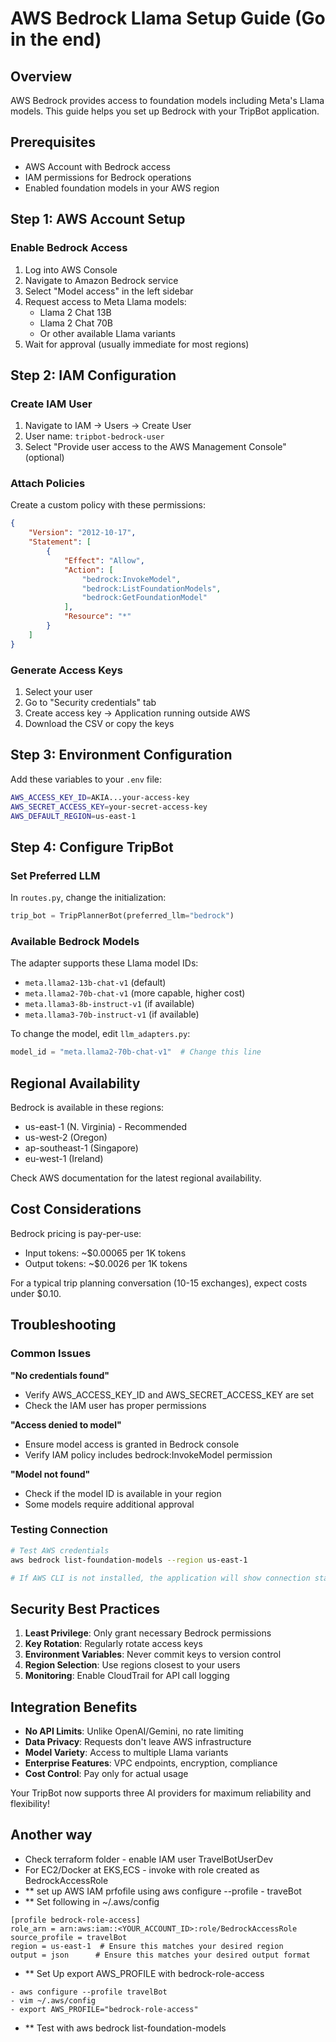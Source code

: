 # AWS Bedrock Llama Setup Guide (Go in the end)

## Overview
AWS Bedrock provides access to foundation models including Meta's Llama models. This guide helps you set up Bedrock with your TripBot application.

## Prerequisites
- AWS Account with Bedrock access
- IAM permissions for Bedrock operations
- Enabled foundation models in your AWS region

## Step 1: AWS Account Setup

### Enable Bedrock Access
1. Log into AWS Console
2. Navigate to Amazon Bedrock service
3. Select "Model access" in the left sidebar
4. Request access to Meta Llama models:
   - Llama 2 Chat 13B
   - Llama 2 Chat 70B
   - Or other available Llama variants
5. Wait for approval (usually immediate for most regions)

## Step 2: IAM Configuration

### Create IAM User
1. Navigate to IAM → Users → Create User
2. User name: `tripbot-bedrock-user`
3. Select "Provide user access to the AWS Management Console" (optional)

### Attach Policies
Create a custom policy with these permissions:
```json
{
    "Version": "2012-10-17",
    "Statement": [
        {
            "Effect": "Allow",
            "Action": [
                "bedrock:InvokeModel",
                "bedrock:ListFoundationModels",
                "bedrock:GetFoundationModel"
            ],
            "Resource": "*"
        }
    ]
}
```

### Generate Access Keys
1. Select your user
2. Go to "Security credentials" tab
3. Create access key → Application running outside AWS
4. Download the CSV or copy the keys

## Step 3: Environment Configuration

Add these variables to your `.env` file:
```bash
AWS_ACCESS_KEY_ID=AKIA...your-access-key
AWS_SECRET_ACCESS_KEY=your-secret-access-key
AWS_DEFAULT_REGION=us-east-1
```

## Step 4: Configure TripBot

### Set Preferred LLM
In `routes.py`, change the initialization:
```python
trip_bot = TripPlannerBot(preferred_llm="bedrock")
```

### Available Bedrock Models
The adapter supports these Llama model IDs:
- `meta.llama2-13b-chat-v1` (default)
- `meta.llama2-70b-chat-v1` (more capable, higher cost)
- `meta.llama3-8b-instruct-v1` (if available)
- `meta.llama3-70b-instruct-v1` (if available)

To change the model, edit `llm_adapters.py`:
```python
model_id = "meta.llama2-70b-chat-v1"  # Change this line
```

## Regional Availability

Bedrock is available in these regions:
- us-east-1 (N. Virginia) - Recommended
- us-west-2 (Oregon)
- ap-southeast-1 (Singapore)
- eu-west-1 (Ireland)

Check AWS documentation for the latest regional availability.

## Cost Considerations

Bedrock pricing is pay-per-use:
- Input tokens: ~$0.00065 per 1K tokens
- Output tokens: ~$0.0026 per 1K tokens

For a typical trip planning conversation (10-15 exchanges), expect costs under $0.10.

## Troubleshooting

### Common Issues

**"No credentials found"**
- Verify AWS_ACCESS_KEY_ID and AWS_SECRET_ACCESS_KEY are set
- Check the IAM user has proper permissions

**"Access denied to model"**
- Ensure model access is granted in Bedrock console
- Verify IAM policy includes bedrock:InvokeModel permission

**"Model not found"**
- Check if the model ID is available in your region
- Some models require additional approval

### Testing Connection
```bash
# Test AWS credentials
aws bedrock list-foundation-models --region us-east-1

# If AWS CLI is not installed, the application will show connection status in logs
```

## Security Best Practices

1. **Least Privilege**: Only grant necessary Bedrock permissions
2. **Key Rotation**: Regularly rotate access keys
3. **Environment Variables**: Never commit keys to version control
4. **Region Selection**: Use regions closest to your users
5. **Monitoring**: Enable CloudTrail for API call logging

## Integration Benefits

- **No API Limits**: Unlike OpenAI/Gemini, no rate limiting
- **Data Privacy**: Requests don't leave AWS infrastructure
- **Model Variety**: Access to multiple Llama variants
- **Enterprise Features**: VPC endpoints, encryption, compliance
- **Cost Control**: Pay only for actual usage

Your TripBot now supports three AI providers for maximum reliability and flexibility!
## Another way
- Check terraform folder - enable IAM user TravelBotUserDev
- For EC2/Docker at EKS,ECS - invoke with role created as BedrockAccessRole
- ** set up AWS IAM prfofile using aws configure --profile - traveBot
- ** Set following in ~/.aws/config 
```
[profile bedrock-role-access]
role_arn = arn:aws:iam::<YOUR_ACCOUNT_ID>:role/BedrockAccessRole
source_profile = travelBot
region = us-east-1  # Ensure this matches your desired region
output = json      # Ensure this matches your desired output format
```
- ** Set Up export AWS_PROFILE with bedrock-role-access
```
- aws configure --profile travelBot
- vim ~/.aws/config 
- export AWS_PROFILE="bedrock-role-access"

```
- ** Test with 
 aws bedrock list-foundation-models 
